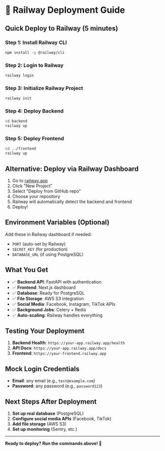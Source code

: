 # 🚀 Railway Deployment Guide

## Quick Deploy to Railway (5 minutes)

### Step 1: Install Railway CLI
```bash
npm install -g @railway/cli
```

### Step 2: Login to Railway
```bash
railway login
```

### Step 3: Initialize Railway Project
```bash
railway init
```

### Step 4: Deploy Backend
```bash
cd backend
railway up
```

### Step 5: Deploy Frontend
```bash
cd ../frontend
railway up
```

## Alternative: Deploy via Railway Dashboard

1. Go to [railway.app](https://railway.app)
2. Click "New Project"
3. Select "Deploy from GitHub repo"
4. Choose your repository
5. Railway will automatically detect the backend and frontend
6. Deploy!

## Environment Variables (Optional)

Add these in Railway dashboard if needed:
- `PORT` (auto-set by Railway)
- `SECRET_KEY` (for production)
- `DATABASE_URL` (if using PostgreSQL)

## What You Get

- ✅ **Backend API**: FastAPI with authentication
- ✅ **Frontend**: Next.js dashboard
- ✅ **Database**: Ready for PostgreSQL
- ✅ **File Storage**: AWS S3 integration
- ✅ **Social Media**: Facebook, Instagram, TikTok APIs
- ✅ **Background Jobs**: Celery + Redis
- ✅ **Auto-scaling**: Railway handles everything

## Testing Your Deployment

1. **Backend Health**: `https://your-app.railway.app/health`
2. **API Docs**: `https://your-app.railway.app/docs`
3. **Frontend**: `https://your-frontend.railway.app`

## Mock Login Credentials

- **Email**: any email (e.g., `test@example.com`)
- **Password**: any password (e.g., `password123`)

## Next Steps After Deployment

1. **Set up real database** (PostgreSQL)
2. **Configure social media APIs** (Facebook, TikTok)
3. **Add file storage** (AWS S3)
4. **Set up monitoring** (Sentry, etc.)

---

**Ready to deploy? Run the commands above! 🚀**
